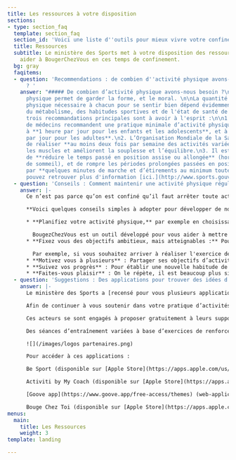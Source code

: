 ```yaml
---
title: Les ressources à votre disposition
sections:
- type: section_faq
  template: section_faq
  section_id: 'Voici une liste d''outils pour mieux vivre votre confinement '
  title: Ressources
  subtitle: Le ministère des Sports met à votre disposition des ressources pour vous
    aider à BougerChezVous en ces temps de confinement.
  bg: gray
  faqitems:
  - question: 'Recommendations : de combien d''activité physique avons-nous besoin
      ? '
    answer: "##### De combien d’activité physique avons-nous besoin ?\n\nL’activité
      physique permet de garder la forme, et le moral. \n\nLa quantité précise d’activité
      physique nécessaire à chacun pour se sentir bien dépend évidemment de l'âge,
      du métabolisme, des habitudes sportives et de l'état de santé de chacun, mais
      trois recommandations principales sont à avoir à l'esprit :\n\n1. Les travaux
      de médecins recommandent une pratique minimale d’activité physique correspondant
      à **1 heure par jour pour les enfants et les adolescents**, et à **30 minutes
      par jour pour les adultes**.\n2. L’Organisation Mondiale de la Santé recommande
      de réaliser **au moins deux fois par semaine des activités variées** qui renforcent
      les muscles et améliorent la souplesse et l’équilibre.\n3. Il est aussi important
      de **réduire le temps passé en position assise ou allongée** (hors temps normal
      de sommeil), et de rompre les périodes prolongées passées en position assise
      par **quelques minutes de marche et d’étirements au minimum toutes les 2 heures**.\n\nVous
      pouvez retrouver plus d'information [ici.](http://www.sports.gouv.fr/accueil-du-site/actualites/article/coronavirus-covid-19-avec-le-ministere-des-sports-faire-du-sport-chez-soi-c-est)"
  - question: 'Conseils : Comment maintenir une activité physique régulière ?'
    answer: |-
      Ce n’est pas parce qu’on est confiné qu’il faut arrêter toute activité physique, bien au contraire. Il est nécessaire de l’adapter à cette situation exceptionnelle, en maintenant une pratique régulière, dans son jardin comme à l’intérieur.

      **Voici quelques conseils simples à adopter pour développer de nouvelles habitudes, inspirés par les enseignements des sciences comportementales :**

      * **Planifiez votre activité physique,** par exemple en choisissant à l'avance les créneaux auxquels vous allez faire du sport, ou en ajoutant des pauses dans votre agenda pour vous lever et marcher au moins toutes les deux heures.

        BougezChezVous est un outil développé pour vous aider à mettre en place de nouvelles habitudes à la maison. Nous vous transmettrons donc des propositions plusieurs fois par semaine pour vous aider à vous tenir à ce nouveau rythme !
      * **Fixez vous des objectifs ambitieux, mais atteignables :** Pour atteindre ces objectifs, il a été montré qu’une méthode efficace peut être de se fixer des buts intermédiaires. Ceux-ci doivent être précis, pas trop faciles (il faut faire un peu d’effort), mais atteignables (pour ne pas se décourager et rester motivé.e).

        Par exemple, si vous souhaitez arriver à réaliser l'exercice de « la planche » pendant 3 minutes, commencez par 1 minute à la fin de la première semaine, 2 minutes à la fin de la 2ème semaine, 3 minutes à la fin de la 3ème semaine, et ensuite maintenez 3 minutes pendant plusieurs semaines.
      * **Motivez vous à plusieurs** : Partager ses objectifs d’activité physique avec ses proches et faire du sport ensemble (même à distance!) a de nombreux avantages. Par exemple, ne pas vouloir faire faux bond à un ami permet de se motiver. Faire du sport à plusieurs est aussi une source de plaisir, et on sait qu’il est beaucoup plus simple d’atteindre des objectifs lorsqu’on s’amuse ! Faire participer vos enfants peut aussi être un bon moyen de s’amuser et de se défouler tous ensemble.
      * **Suivez vos progrès** : Pour établir une nouvelle habitude de manière durable, il est important d'avoir des retours sur vos progrès. Si vous le souhaitez, vous pouvez bien sûr utiliser des outils comme des montres connectées ou des applications dédiées. Vous pouvez aussi tout simplement marquer d’une croix les séances réalisées dans votre calendrier. L’important est de prendre le temps de revenir sur les séances faites pendant la semaine, de vous demander par exemple ce que vous avez aimé, ce qui a bien fonctionné pour vous motiver, ou ce que vous pourriez faire différemment. Utilisez ensuite ces réflexions pour planifier la semaine suivante !
      * **Faites-vous plaisir** : On le répète, il est beaucoup plus simple de maintenir de bonnes habitudes lorsqu’on prend du plaisir ! Que ce soit en choisissant la musique qui vous plaît, en faisant du sport avec vos proches, ou en alternant des activités de renforcement musculaire et des activités plaisir - l’important est de se faire du bien !
  - question: 'Suggestions : Des applications pour trouver des idées d’activités'
    answer: |-
      Le ministère des Sports a [recensé pour vous plusieurs applications offrant des suggestions d’exercices et d’activités](http://sports.gouv.fr/IMG/pdf/appsportliste-2.pdf), répondant à vos différentes attentes : Me détendre, Me défouler, Me muscler, Faire attention à son poids, Activités adaptées aux personnes en situation de handicap, Activités rapides pour les pressés, ou Activités en famille.

      Afin de continuer à vous soutenir dans votre pratique d’activités physiques, le ministère a également accordé son haut patronage aux plateformes numériques Be Sport, My Coach , Goove.app et Bouge Chez Toi dont les contenus correspondent à des critères de qualité vérifiés par l’Observatoire national de l’activité physique et de la sédentarité (ONAPS).

      Ces acteurs se sont engagés à proposer gratuitement à leurs supports conçus par des professionnels du sport, de la santé et de l’activité physique adaptée.

      Des séances d’entraînement variées à base d’exercices de renforcement musculaire, stretching et mouvements fondamentaux sont notamment proposées en accès libre sur les différentes plateformes (mobile, tablette et ordinateur).

      ![](/images/logos partenaires.png)

      Pour accéder à ces applications :

      Be Sport (disponible sur [Apple Store](https://apps.apple.com/us/app/be-sport/id1104216922) et [Google Play](https://play.google.com/store/apps/details?id=com.besport.www.mobile&hl=en_GB))

      Activiti by My Coach (disponible sur [Apple Store](https://apps.apple.com/fr/app/activiti-x-mycoach/id1503192846) et [Google Play](https://play.google.com/store/apps/details?id=com.mycoachsport.activiti&hl=en_US))

      [Goove app](https://www.goove.app/free-access/themes) (web-application disponible sans téléchargement)

      Bouge Chez Toi (disponible sur [Apple Store](https://apps.apple.com/us/app/bougecheztoi/id1504279693?ign-mpt=uo%3D2) et [Google Play](https://play.google.com/store/apps/details?id=com.mile_up.bouge_chez_toi.bouge_chez_toi&hl=en))
menus:
  main:
    title: Les Ressources
    weight: 3
template: landing

---
```

